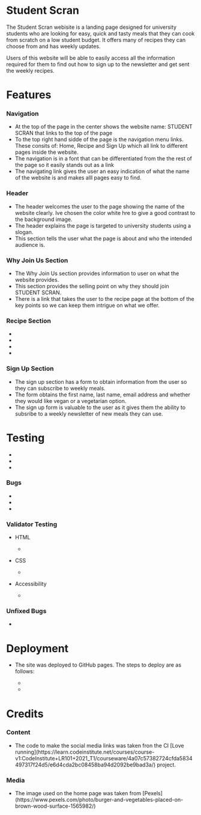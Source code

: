 <h1>Student Scran</h1>

<p> The Student Scran webisite is a landing page designed for university students who are looking for easy, quick and tasty meals that they can cook from scratch on a low student budget. It offers many of recipes they can choose from and has weekly updates.</p>
<p>Users of this website will be able to easily access all the information required for them to find out how to sign up to the newsletter and get sent the weekly recipes.</p>

<!--screenshot pf website on different devices-->

<h1>Features</h1>

<h3>Navigation</h3>
 <ul>
   <li>At the top of the page in the center shows the website name: STUDENT SCRAN that links to the top of the page</li>
   <li>To the top right hand sidde of the page is the navigation menu links. These consits of: Home, Recipe and Sign Up which all link to different pages inside the website.</li>
   <li>The navigation is in a font that can be differentiated from the the rest of the page so it easily stands out as a link</li>
   <li>The navigating link gives the user an easy indication of what the name of the website is and makes alll pages easy to find.</li>
 </ul>

 <!--screenshot of naviagtion bar-->

 <h3>Header</h3>
   <ul>
     <li>The header welcomes the user to the page showing the name of the website clearly. Ive chosen the color white hre to give a good contrast to the background image.</li>
     <li>The header explains the page is targeted to university students using a slogan.</li>
     <li>This section tells the user what the page is about and who the intended audience is.</li>
   </ul>

   <!--screenshot of header section-->

<h3>Why Join Us Section</h3>
  <ul>
    <li>The Why Join Us section provides information to user on what the website provides.</li>
    <li>This section provides the selling point on why they should join STUDENT SCRAN.</li>
    <li>There is a link that takes the user to the recipe page at the bottom of the key points so we can keep them intrigue on what we offer.</li>   
  </ul>

  <!--screenshot of why join us section-->

<h3>Recipe Section</h3>
  <ul>
    <li></li>
    <li></li>
    <li></li>
    <li></li>
  </ul>

  <!--screenshot of recipe page-->

<h3>Sign Up Section</h3>
  <ul>
    <li>The sign up section has a form to obtain information from the user so they can subscribe to weekly meals.</li>
    <li>The form obtains the first name, last name, email address and whether they would like vegan or a vegetarian option.</li>
    <li>The sign up form is valuable to the user as it gives them the ability to subsribe to a weekly newsletter of new meals they can use.</li>
  </ul>

  <!--screenshot of sign up form-->

<h1>Testing</h1>
  <ul>
    <li></li>
    <li></li>
    <li></li>
  </ul>

<h3>Bugs</h3>
  <ul>
    <li></li>
    <li></li>
    <li></li>
  </ul>

<h3>Validator Testing</h3>
  <ul>
    <li>HTML</li>
    <ul>
     <li></li>
    </ul>
  </ul>
  <ul>
    <li>CSS</li>
    <ul>
     <li></li>
    </ul>
  </ul>
  <ul>
    <li>Accessibility</li>
    <ul>
     <li></li>
    </ul>
  </ul>

  <!--screenshot of lighthouse accessibility score-->

<h3>Unfixed Bugs</h3>
  <ul>
    <li></li>
  </ul>

<h1>Deployment</h1>
  <ul>
    <li>The site was deployed to GitHub pages. The steps to deploy are as follows:</li>
      <ul>
        <li></li>
        <li></li>
      </ul>
  </ul>

<h1>Credits</h1>

<h3>Content</h3>
  <ul>
    <li>The code to make the social media links was taken fron the CI [Love running](https://learn.codeinstitute.net/courses/course-v1:CodeInstitute+LR101+2021_T1/courseware/4a07c57382724cfda5834497317f24d5/e6d4cda2bc08458ba94d2092be9bad3a/) project.</li>
  </ul>

<h3>Media</h3>
  <ul>
    <li>The image used on the home page was taken from [Pexels](https://www.pexels.com/photo/burger-and-vegetables-placed-on-brown-wood-surface-1565982/)</li>
  </ul>   



